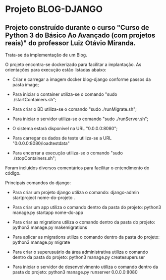 # Projeto BLOG-DJANGO

## Projeto construído durante o curso "Curso de Python 3 do Básico Ao Avançado (com projetos reais)" do professor Luiz Otávio Miranda.

Trata-se da implementação de um Blog.

O projeto encontra-se dockerizado para facilitar a implantação. As orientações para execução estão listadas abaixo:

- Criar e carregar a imagem docker blog-django conforme passos da pasta image;

- Para iniciar o container utiliza-se o comando "sudo ./startContainers.sh";

- Para criar o BD utiliza-se o comando "sudo ./runMigrate.sh";

- Para iniciar o servidor utiliza-se o comando "sudo ./runServer.sh";

- O sistema estará disponível na URL "0.0.0.0:8080";

- Para carregar os dados de teste utiliza-se a URL "0.0.0.0:8080/loadtestdata"

- Para encerrar a execução utiliza-se o comando "sudo ./stopContainers.sh";

Foram incluídos diversos comentários para facilitar o entendimento do código.


Principais comandos do django:

- Para criar um projeto django utiliza o comando: django-admin startproject nome-do-projeto .

- Para criar um app utiliza o comando dentro da pasta do projeto: python3 manage.py startapp nome-do-app

- Para criar as migrations utiliza o comando dentro da pasta do projeto: python3 manage.py makemigrations

- Para aplicar as migrations utiliza o comando dentro da pasta do projeto: python3 manage.py migrate

- Para criar o superusuário da área administrativa utiliza o comando dentro da pasta do projeto: python3 manage.py createsuperuser

- Para iniciar o servidor de desenvolvimento utiliza o comando dentro da pasta do projeto: python3 manage.py runserver 0.0.0.0:8080
